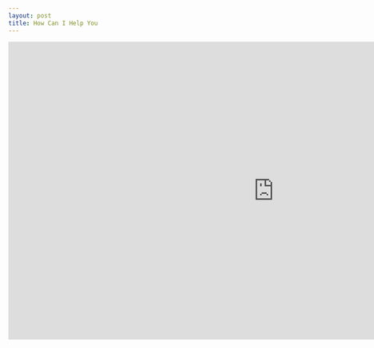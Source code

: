 ```yaml
---
layout: post
title: How Can I Help You
---
```


<iframe width="1061" height="597" src="https://www.youtube.com/embed/42UG2qzBn-M" frameborder="0" allow="accelerometer; autoplay; clipboard-write; encrypted-media; gyroscope; picture-in-picture" allowfullscreen></iframe>